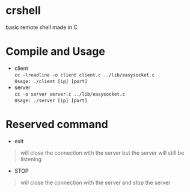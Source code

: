 # crshell
basic remote shell made in C
# Compile and Usage
- client  
`cc -lreadline -o client client.c ../lib/easysocket.c`  
`Usage: ./client [ip] [port]`
- server  
`cc -o server server.c ../lib/easysocket.c`  
`Usage: ./server [ip] [port]`
# Reserved command
- exit  
> will close the connection with the server
> but the server will still be listening
- STOP  
> will close the connection with the server
> and stop the server

